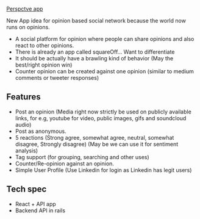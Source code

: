 [Perspctve app](https://perspctve.com/)

New App idea for opinion based social network because the world now runs on opinions. 

* A social platform for opinion where people can share opinions and 
  also react to other opinions.
* There is already an app called squareOff... Want to differentiate
* It should be actually have a brawling kind of behavior (May the best/right opinion win)
* Counter opinion can be created against one opinion (similar to medium comments or tweeter responses)

Features
------------

* Post an opinion (Media right now strictly be used on publicly available links, for e.g,
  youtube for video, public images, gifs and soundcloud audio)
* Post as anonymous.
* 5 reactions (Strong agree, somewhat agree, neutral, somewhat disagree, Strongly disagree) (May be we can use it for sentiment analysis)
* Tag support (for grouping, searching and other uses)
* Counter/Re-opinion against an opinion.
* Simple User Profile (Use Linkedin for login as Linkedin has legit users)


Tech spec
----------
* React + API app
* Backend API in rails
